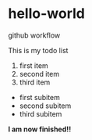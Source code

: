 # hello-world
github workflow


This is my todo list

1. first item
2. second item
3. third item
  * first subitem
  * second subitem
  * third subitem

**I am now finished!!**
